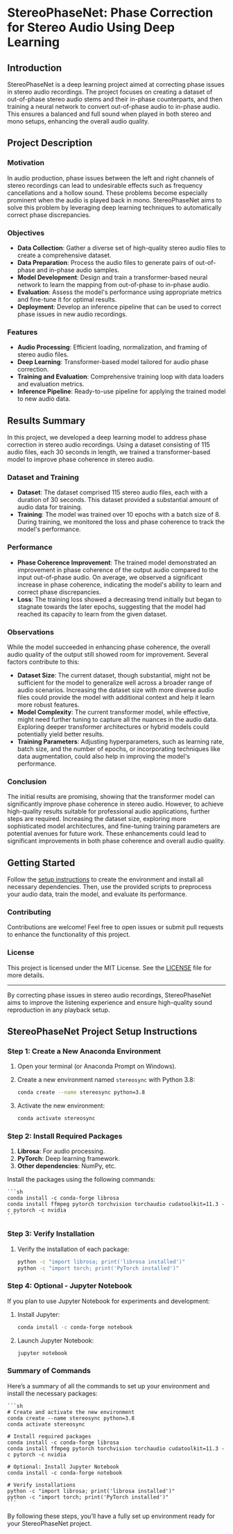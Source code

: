 # StereoPhaseNet: Phase Correction for Stereo Audio Using Deep Learning

## Introduction

StereoPhaseNet is a deep learning project aimed at correcting phase issues in stereo audio recordings. The project focuses on creating a dataset of out-of-phase stereo audio stems and their in-phase counterparts, and then training a neural network to convert out-of-phase audio to in-phase audio. This ensures a balanced and full sound when played in both stereo and mono setups, enhancing the overall audio quality.

## Project Description

### Motivation

In audio production, phase issues between the left and right channels of stereo recordings can lead to undesirable effects such as frequency cancellations and a hollow sound. These problems become especially prominent when the audio is played back in mono. StereoPhaseNet aims to solve this problem by leveraging deep learning techniques to automatically correct phase discrepancies.

### Objectives

- **Data Collection**: Gather a diverse set of high-quality stereo audio files to create a comprehensive dataset.
- **Data Preparation**: Process the audio files to generate pairs of out-of-phase and in-phase audio samples.
- **Model Development**: Design and train a transformer-based neural network to learn the mapping from out-of-phase to in-phase audio.
- **Evaluation**: Assess the model's performance using appropriate metrics and fine-tune it for optimal results.
- **Deployment**: Develop an inference pipeline that can be used to correct phase issues in new audio recordings.

### Features

- **Audio Processing**: Efficient loading, normalization, and framing of stereo audio files.
- **Deep Learning**: Transformer-based model tailored for audio phase correction.
- **Training and Evaluation**: Comprehensive training loop with data loaders and evaluation metrics.
- **Inference Pipeline**: Ready-to-use pipeline for applying the trained model to new audio data.

## Results Summary

In this project, we developed a deep learning model to address phase correction in stereo audio recordings. Using a dataset consisting of 115 audio files, each 30 seconds in length, we trained a transformer-based model to improve phase coherence in stereo audio.

### Dataset and Training

- **Dataset**: The dataset comprised 115 stereo audio files, each with a duration of 30 seconds. This dataset provided a substantial amount of audio data for training.
- **Training**: The model was trained over 10 epochs with a batch size of 8. During training, we monitored the loss and phase coherence to track the model's performance.

### Performance

- **Phase Coherence Improvement**: The trained model demonstrated an improvement in phase coherence of the output audio compared to the input out-of-phase audio. On average, we observed a significant increase in phase coherence, indicating the model's ability to learn and correct phase discrepancies.
- **Loss**: The training loss showed a decreasing trend initially but began to stagnate towards the later epochs, suggesting that the model had reached its capacity to learn from the given dataset.

### Observations

While the model succeeded in enhancing phase coherence, the overall audio quality of the output still showed room for improvement. Several factors contribute to this:

- **Dataset Size**: The current dataset, though substantial, might not be sufficient for the model to generalize well across a broader range of audio scenarios. Increasing the dataset size with more diverse audio files could provide the model with additional context and help it learn more robust features.
- **Model Complexity**: The current transformer model, while effective, might need further tuning to capture all the nuances in the audio data. Exploring deeper transformer architectures or hybrid models could potentially yield better results.
- **Training Parameters**: Adjusting hyperparameters, such as learning rate, batch size, and the number of epochs, or incorporating techniques like data augmentation, could also help in improving the model's performance.

### Conclusion

The initial results are promising, showing that the transformer model can significantly improve phase coherence in stereo audio. However, to achieve high-quality results suitable for professional audio applications, further steps are required. Increasing the dataset size, exploring more sophisticated model architectures, and fine-tuning training parameters are potential avenues for future work. These enhancements could lead to significant improvements in both phase coherence and overall audio quality.

## Getting Started

Follow the [setup instructions](#StereoPhaseNet-project-setup-instructions) to create the environment and install all necessary dependencies. Then, use the provided scripts to preprocess your audio data, train the model, and evaluate its performance.

### Contributing

Contributions are welcome! Feel free to open issues or submit pull requests to enhance the functionality of this project.

### License

This project is licensed under the MIT License. See the [LICENSE](LICENSE) file for more details.

---

By correcting phase issues in stereo audio recordings, StereoPhaseNet aims to improve the listening experience and ensure high-quality sound reproduction in any playback setup.

## StereoPhaseNet Project Setup Instructions

### Step 1: Create a New Anaconda Environment

1. Open your terminal (or Anaconda Prompt on Windows).
2. Create a new environment named `stereosync` with Python 3.8:

    ```sh
    conda create --name stereosync python=3.8
    ```

3. Activate the new environment:

    ```sh
    conda activate stereosync
    ```

### Step 2: Install Required Packages

1. **Librosa**: For audio processing.
2. **PyTorch**: Deep learning framework.
3. **Other dependencies**: NumPy, etc.

Install the packages using the following commands:

    ```sh
    conda install -c conda-forge librosa 
    conda install ffmpeg pytorch torchvision torchaudio cudatoolkit=11.3 -c pytorch -c nvidia 
    ```

### Step 3: Verify Installation

1. Verify the installation of each package:

    ```sh
    python -c "import librosa; print('librosa installed')"
    python -c "import torch; print('PyTorch installed')"
    ```

### Step 4: Optional - Jupyter Notebook

If you plan to use Jupyter Notebook for experiments and development:

1. Install Jupyter:

    ```sh
    conda install -c conda-forge notebook
    ```

2. Launch Jupyter Notebook:

    ```sh
    jupyter notebook
    ```

### Summary of Commands

Here’s a summary of all the commands to set up your environment and install the necessary packages:

    ```sh
    # Create and activate the new environment
    conda create --name stereosync python=3.8
    conda activate stereosync

    # Install required packages
    conda install -c conda-forge librosa
    conda install ffmpeg pytorch torchvision torchaudio cudatoolkit=11.3 -c pytorch -c nvidia

    # Optional: Install Jupyter Notebook
    conda install -c conda-forge notebook

    # Verify installations
    python -c "import librosa; print('librosa installed')"
    python -c "import torch; print('PyTorch installed')"
    ```

By following these steps, you’ll have a fully set up environment ready for your StereoPhaseNet project.
